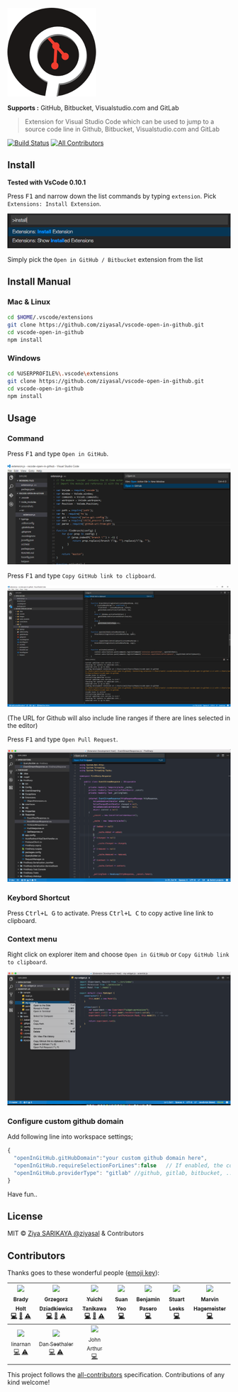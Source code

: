 ![vscode-open-in-github](images/icon_200.png?raw=true "Open in GitHub / Bitbucket / visualstudio.com")  

**Supports :** GitHub, Bitbucket, Visualstudio.com and GitLab

> Extension for Visual Studio Code which can be used to jump to a source code line in Github, Bitbucket, Visualstudio.com and GitLab

[![Build Status](https://travis-ci.org/ziyasal/vscode-open-in-github.svg?branch=master)](https://travis-ci.org/ziyasal/vscode-open-in-github) [![All Contributors](https://img.shields.io/badge/all_contributors-10-orange.svg?style=flat-square)](#contributors)

## Install

**Tested with VsCode 0.10.1**  

Press <kbd>F1</kbd> and narrow down the list commands by typing `extension`. Pick `Extensions: Install Extension`.

![installation](screenshots/install.png?raw=true "installation")

Simply pick the `Open in GitHub / Bitbucket` extension from the list

## Install Manual

### Mac & Linux

```sh
cd $HOME/.vscode/extensions
git clone https://github.com/ziyasal/vscode-open-in-github.git
cd vscode-open-in-github
npm install
```

### Windows

```sh
cd %USERPROFILE%\.vscode\extensions
git clone https://github.com/ziyasal/vscode-open-in-github.git
cd vscode-open-in-github
npm install
```

## Usage

### Command

Press <kbd>F1</kbd> and type `Open in GitHub`.

![open](screenshots/open-in-github.png?raw=true "Open function")

Press <kbd>F1</kbd> and type `Copy GitHub link to clipboard`.

![copy](screenshots/copy.png?raw=true "Copy function")

(The URL for Github will also include line ranges if there are lines selected in the editor)

Press <kbd>F1</kbd> and type `Open Pull Request`.

![copy](screenshots/pull-req-cmd.png?raw=true "Copy function")

### Keybord Shortcut

 Press <kbd>Ctrl+L G</kbd> to activate.
 Press <kbd>Ctrl+L C</kbd> to copy active line link to clipboard.

### Context menu

Right click on explorer item and choose `Open in GitHub` or `Copy GitHub link to clipboard`.

![context](screenshots/context-menu.png?raw=true "Context menu options")

### Configure custom github domain

Add following line into workspace settings;

```js
{
  "openInGitHub.gitHubDomain":"your custom github domain here",
  "openInGitHub.requireSelectionForLines":false   // If enabled, the copied or opened URL won't include line number(s) unless there's an active selection
  "openInGitHub.providerType": "gitlab" //github, gitlab, bitbucket, ...
}
```

Have fun..

## License

MIT © [Ziya SARIKAYA @ziyasal](https://github.com/ziyasal) & Contributors

## Contributors

Thanks goes to these wonderful people ([emoji key](https://github.com/kentcdodds/all-contributors#emoji-key)):

<!-- ALL-CONTRIBUTORS-LIST:START - Do not remove or modify this section -->
| [<img src="https://avatars0.githubusercontent.com/u/759811?v=4" width="75px;"/><br /><sub>Brady Holt</sub>](https://www.geekytidbits.com)<br />[💻](https://github.com/ziyasal/vscode-open-in-github/commits?author=bradyholt "Code") [📖](https://github.com/ziyasal/vscode-open-in-github/commits?author=bradyholt "Documentation") [⚠️](https://github.com/ziyasal/vscode-open-in-github/commits?author=bradyholt "Tests") | [<img src="https://avatars3.githubusercontent.com/u/8547855?v=4" width="75px;"/><br /><sub>Grzegorz Dziadkiewicz</sub>](https://github.com/gdziadkiewicz)<br />[💻](https://github.com/ziyasal/vscode-open-in-github/commits?author=gdziadkiewicz "Code") [📖](https://github.com/ziyasal/vscode-open-in-github/commits?author=gdziadkiewicz "Documentation") [⚠️](https://github.com/ziyasal/vscode-open-in-github/commits?author=gdziadkiewicz "Tests") | [<img src="https://avatars3.githubusercontent.com/u/1145226?v=4" width="75px;"/><br /><sub>Yuichi Tanikawa</sub>](http://itiut.hatenablog.com/)<br />[💻](https://github.com/ziyasal/vscode-open-in-github/commits?author=itiut "Code") [📖](https://github.com/ziyasal/vscode-open-in-github/commits?author=itiut "Documentation") [⚠️](https://github.com/ziyasal/vscode-open-in-github/commits?author=itiut "Tests") | [<img src="https://avatars2.githubusercontent.com/u/192727?v=4" width="75px;"/><br /><sub>Suan Yeo</sub>](http://suanaikyeo.com)<br />[💻](https://github.com/ziyasal/vscode-open-in-github/commits?author=suan "Code") | [<img src="https://avatars3.githubusercontent.com/u/900690?v=4" width="75px;"/><br /><sub>Benjamin Pasero</sub>](http://code.visualstudio.com)<br />[💻](https://github.com/ziyasal/vscode-open-in-github/commits?author=bpasero "Code") | [<img src="https://avatars1.githubusercontent.com/u/1824461?v=4" width="75px;"/><br /><sub>Stuart Leeks</sub>](http://blogs.msdn.com/stuartleeks)<br />[💻](https://github.com/ziyasal/vscode-open-in-github/commits?author=stuartleeks "Code") | [<img src="https://avatars2.githubusercontent.com/u/1062408?v=4" width="75px;"/><br /><sub>Marvin Hagemeister</sub>](https://marvinhagemeister.github.io)<br />[💻](https://github.com/ziyasal/vscode-open-in-github/commits?author=marvinhagemeister "Code") |
| :---: | :---: | :---: | :---: | :---: | :---: | :---: |
| [<img src="https://avatars2.githubusercontent.com/u/649067?v=4" width="75px;"/><br /><sub>linarnan</sub>](https://github.com/linarnan)<br />[💻](https://github.com/ziyasal/vscode-open-in-github/commits?author=linarnan "Code") [⚠️](https://github.com/ziyasal/vscode-open-in-github/commits?author=linarnan "Tests") | [<img src="https://avatars1.githubusercontent.com/u/11202705?v=4" width="75px;"/><br /><sub>Dan Seethaler</sub>](https://github.com/danseethaler)<br />[💻](https://github.com/ziyasal/vscode-open-in-github/commits?author=danseethaler "Code") [⚠️](https://github.com/ziyasal/vscode-open-in-github/commits?author=danseethaler "Tests") | [<img src="https://avatars1.githubusercontent.com/u/7483101?v=4" width="75px;"/><br /><sub>John Arthur</sub>](https://github.com/johnpaularthur)<br />[💻](https://github.com/ziyasal/vscode-open-in-github/commits?author=johnpaularthur "Code") |
<!-- ALL-CONTRIBUTORS-LIST:END -->

This project follows the [all-contributors](https://github.com/kentcdodds/all-contributors) specification. Contributions of any kind welcome!